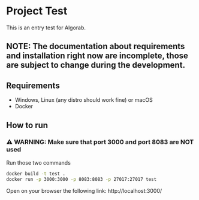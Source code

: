 # Project Test

This is an entry test for Algorab.

## **NOTE: The documentation about requirements and installation right now are incomplete, those are subject to change during the development.** 

## Requirements

* Windows, Linux (any distro should work fine) or macOS
* Docker

## How to run

### ⚠️ WARNING: Make sure that port 3000 and port 8083 are **NOT** used 

Run those two commands

```sh
docker build -t test .
docker run -p 3000:3000 -p 8083:8083 -p 27017:27017 test
```

Open on your browser the following link: http://localhost:3000/